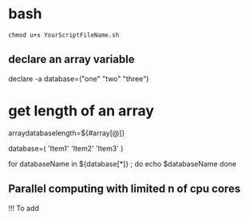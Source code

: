 # bash

`chmod u+x YourScriptFileName.sh`

## declare an array variable
declare -a database=("one" "two" "three")

# get length of an array
arraydatabaselength=${#array[@]}

database=( 'Item1' 'Item2' 'Item3' )

for databaseName in ${database[*]} ; 
do
  echo $databaseName
done 

## Parallel computing with limited n of cpu cores

!!! To add